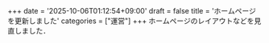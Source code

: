 +++
date = '2025-10-06T01:12:54+09:00'
draft = false
title = 'ホームページを更新しました'
categories = ["運営"]
+++
ホームページのレイアウトなどを見直しました．

